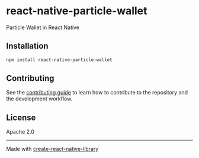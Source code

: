 # react-native-particle-wallet

Particle Wallet in React Native

## Installation

```sh
npm install react-native-particle-wallet
```

## Contributing

See the [contributing guide](CONTRIBUTING.md) to learn how to contribute to the repository and the development workflow.

## License

Apache 2.0

---

Made with [create-react-native-library](https://github.com/callstack/react-native-builder-bob)
